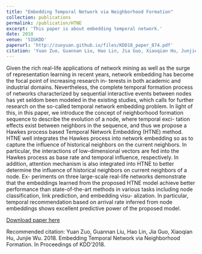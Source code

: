 ```yaml
---
title: "Embedding Temporal Network via Neighborhood Formation"
collection: publications
permalink: /publication/HTNE
excerpt: 'This paper is about embedding temporal network.'
date: 2018
venue: 'SIGKDD'
paperurl: 'http://zuoyuan.github.io/files/KDD18_paper_874.pdf'
citation: 'Yuan Zuo, Guannan Liu, Hao Lin, Jia Guo, Xiaoqian Hu, Junjie Wu. 2018. Embedding Temporal Network via Neighborhood Formation. In Proceedings of KDD’2018.'
---
```

Given the rich real-life applications of network mining as well as the surge of representation learning in recent years, network embedding has become the focal point of increasing research in- terests in both academic and industrial domains. Nevertheless, the complete temporal formation process of networks characterized by sequential interactive events between nodes has yet seldom been modeled in the existing studies, which calls for further research on the so-called temporal network embedding problem. In light of this, in this paper, we introduce the concept of neighborhood formation sequence to describe the evolution of a node, where temporal exci- tation effects exist between neighbors in the sequence, and thus we propose a Hawkes process based Temporal Network Embedding (HTNE) method. HTNE well integrates the Hawkes process into network embedding so as to capture the influence of historical neighbors on the current neighbors. In particular, the interactions of low-dimensional vectors are fed into the Hawkes process as base rate and temporal influence, respectively. In addition, attention mechanism is also integrated into HTNE to better determine the influence of historical neighbors on current neighbors of a node. Ex- periments on three large-scale real-life networks demonstrate that the embeddings learned from the proposed HTNE model achieve better performance than state-of-the-art methods in various tasks including node classification, link prediction, and embedding visu- alization. In particular, temporal recommendation based on arrival rate inferred from node embeddings shows excellent predictive power of the proposed model.

[Download paper here](http://zuoyuan.github.io/files/KDD18_paper_874.pdf)

Recommended citation: Yuan Zuo, Guannan Liu, Hao Lin, Jia Guo, Xiaoqian Hu, Junjie Wu. 2018. Embedding Temporal Network via Neighborhood Formation. In Proceedings of KDD’2018.